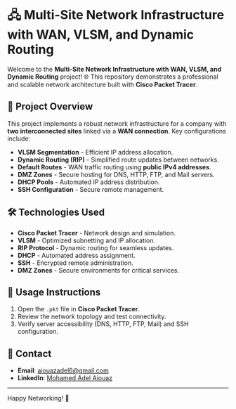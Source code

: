 # 🖧 Multi-Site Network Infrastructure with WAN, VLSM, and Dynamic Routing

Welcome to the **Multi-Site Network Infrastructure with WAN, VLSM, and Dynamic Routing** project! 🌐 This repository demonstrates a professional and scalable network architecture built with **Cisco Packet Tracer**.

## 🚀 Project Overview
This project implements a robust network infrastructure for a company with **two interconnected sites** linked via a **WAN connection**. Key configurations include:
- **VLSM Segmentation** - Efficient IP address allocation.
- **Dynamic Routing (RIP)** - Simplified route updates between networks.
- **Default Routes** - WAN traffic routing using **public IPv4 addresses**.
- **DMZ Zones** - Secure hosting for DNS, HTTP, FTP, and Mail servers.
- **DHCP Pools** - Automated IP address distribution.
- **SSH Configuration** - Secure remote management.

## 🛠️ Technologies Used
- **Cisco Packet Tracer** - Network design and simulation.
- **VLSM** - Optimized subnetting and IP allocation.
- **RIP Protocol** - Dynamic routing for seamless updates.
- **DHCP** - Automated address assignment.
- **SSH** - Encrypted remote administration.
- **DMZ Zones** - Secure environments for critical services.

## 📝 Usage Instructions
1. Open the `.pkt` file in **Cisco Packet Tracer**.
2. Review the network topology and test connectivity.
3. Verify server accessibility (DNS, HTTP, FTP, Mail) and SSH configuration.

## 📧 Contact
- **Email**: [aiouazadel6@gmail.com](mailto:aiouazadel6@gmail.com)
- **LinkedIn**: [Mohamed Adel Aiouaz](https://www.linkedin.com/in/mohamed-adel-aiouaz-10662b282)

---
Happy Networking! 🚀

